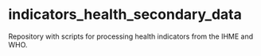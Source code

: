# indicators_health_secondary_data
Repository with scripts for processing health indicators from the IHME and WHO.
